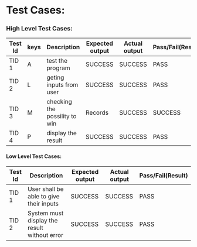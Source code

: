 # Test Cases:

### High Level Test Cases:
| Test Id |	keys |	Description |	Expected output |	Actual output |	Pass/Fail(Result) |
|------|------|------|------|------|------|
| TID 1 | A | test the program| SUCCESS |	SUCCESS |	PASS 
| TID 2 |	L	| geting inputs from user|	SUCCESS	| SUCCESS	 | PASS
| TID 3	| M	| checking the possility to win | Records |	SUCCESS |	SUCCESS	|PASS
| TID 4 |	P	| display the result	| SUCCESS	| SUCCESS	| PASS



#### Low Level Test Cases:
| Test Id |	Description |	Expected output |	Actual output |	Pass/Fail(Result) |
|------|------|------|------|------|
| TID 1 | User shall be able to give their inputs | SUCCESS | SUCCESS | PASS 
| TID 2 |System must display the result without error | SUCCESS | SUCCESS |  PASS


